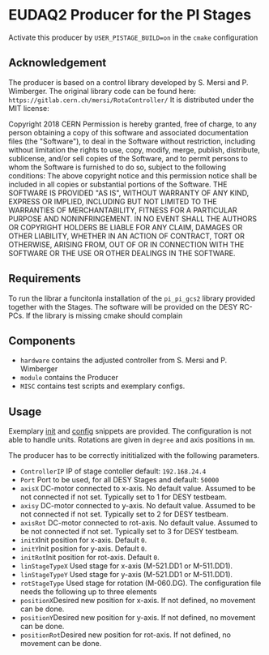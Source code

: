 # EUDAQ2 Producer for the PI Stages
Activate this producer by ```USER_PISTAGE_BUILD=on``` in the ```cmake``` configuration
## Acknowledgement
The producer is based on a control library developed by S. Mersi and  P. Wimberger. The original library code can be found here: ```https://gitlab.cern.ch/mersi/RotaController/```
It is distributed under the MIT license:

Copyright 2018 CERN
Permission is hereby granted, free of charge, to any person obtaining a copy of this software and associated documentation files (the "Software"), to deal in the Software without restriction, including without limitation the rights to use, copy, modify, merge, publish, distribute, sublicense, and/or sell copies of the Software, and to permit persons to whom the Software is furnished to do so, subject to the following conditions:
The above copyright notice and this permission notice shall be included in all copies or substantial portions of the Software.
THE SOFTWARE IS PROVIDED "AS IS", WITHOUT WARRANTY OF ANY KIND, EXPRESS OR IMPLIED, INCLUDING BUT NOT LIMITED TO THE WARRANTIES OF MERCHANTABILITY, FITNESS FOR A PARTICULAR PURPOSE AND NONINFRINGEMENT. IN NO EVENT SHALL THE AUTHORS OR COPYRIGHT HOLDERS BE LIABLE FOR ANY CLAIM, DAMAGES OR OTHER LIABILITY, WHETHER IN AN ACTION OF CONTRACT, TORT OR OTHERWISE, ARISING FROM, OUT OF OR IN CONNECTION WITH THE SOFTWARE OR THE USE OR OTHER DEALINGS IN THE SOFTWARE.

## Requirements
To run the librar a funcitonla installation of the ```pi_pi_gcs2``` library provided together with the Stages. The software will be provided on the DESY RC-PCs. If the library is missing cmake should complain

## Components

- ```hardware``` contains the adjusted controller from S. Mersi and P. Wimberger
- ```module``` contains the Producer
- ```MISC``` contains test scripts and exemplary configs.

## Usage
Exemplary [init](usr/piStage/misc/Rota.ini) and [config](usr/piStage/misc/Rota.conf) snippets are provided. 
The configuration is not able to handle units. Rotations are given in `degree` and axis positions in `mm`.

The producer has to be correctly inititialized with the following parameters. 
- ```ControllerIP``` IP of stage contoller default: `192.168.24.4`
- ```Port``` Port to be used, for all DESY Stages and default: `50000`
- ```axisX``` DC-motor connected to x-axis. No default value. Assumed to be not connected if not set. Typically set to 1 for DESY testbeam.
- ```axisy``` DC-motor connected to y-axis. No default value. Assumed to be not connected if not set. Typically set to 2 for DESY testbeam.
- ```axisRot``` DC-motor connected to rot-axis. No default value. Assumed to be not connected if not set. Typically set to 3 for DESY testbeam.
- ```initX```Init position for x-axis. Default `0`.
- ```initY```Init position for y-axis. Default `0`.
- ```initRot```Init position for rot-axis. Default `0`.
- ```linStageTypeX``` Used stage for x-axis (M-521.DD1 or M-511.DD1).
- ```linStageTypeY``` Used stage for y-axis (M-521.DD1 or M-511.DD1).
- ```rotStageType```  Used stage for rotation (M-060.DG).
The configuration file needs the following up to three elements
- ```positionX```Desired new position for x-axis. If not defined, no movement can be done.
- ```positionY```Desired new position for y-axis. If not defined, no movement can be done.
- ```positionRot```Desired new position for rot-axis. If not defined, no movement can be done.

